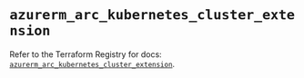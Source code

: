 # `azurerm_arc_kubernetes_cluster_extension`

Refer to the Terraform Registry for docs: [`azurerm_arc_kubernetes_cluster_extension`](https://registry.terraform.io/providers/hashicorp/azurerm/3.91.0/docs/resources/arc_kubernetes_cluster_extension).
